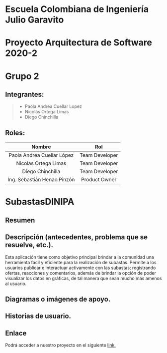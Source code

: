 # Escuela Colombiana de Ingeniería Julio Garavito
# Proyecto Arquitectura de Software 2020-2
# Grupo 2
## Integrantes: 
>- Paola Andrea Cuellar Lopez
>- Nicolás Ortega Limas
>- Diego Chinchilla

## Roles:
|     Nombre    |     Rol         |
|:--------------:|:-------------: |
|Paola Andrea Cuellar López |Team Developer    |
|Nicolas Ortega Limas |Team Developer   |
|Diego Chinchilla |Team Developer   |
|Ing. Sebastián Henao Pinzón |Product Owner   |
# SubastasDINIPA
## Resumen
## Descripción (antecedentes, problema que se resuelve, etc.). 
Esta aplicación tiene como objetivo principal brindar a la comunidad una herramienta fácil y eficiente para la realización de subastas.
Permite a los usuarios publicar e interactuar activamente con las
subastas; registrando ofertas, reacciones y comentarios, además de brindar
la opción de poder visualizar los datos en gráficas, de tal manera que sean mucho más amenos al usuario.
## Diagramas o imágenes de apoyo.

## Historias de usuario.
## Enlace
Podrá acceder a nuestro proyecto en el siguiente [link.](https://hidden-shore-73804.herokuapp.com/subastas)

